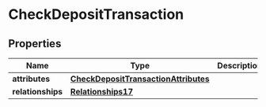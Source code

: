 # CheckDepositTransaction

## Properties
Name | Type | Description | Notes
------------ | ------------- | ------------- | -------------
**attributes** | [**CheckDepositTransactionAttributes**](CheckDepositTransactionAttributes.md) |  | 
**relationships** | [**Relationships17**](Relationships17.md) |  | 
